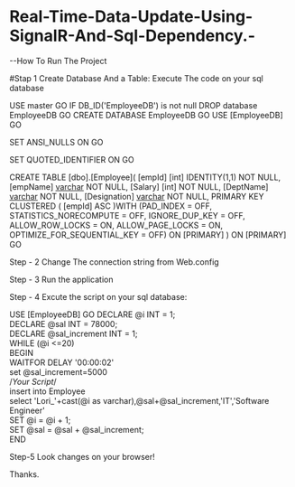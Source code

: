 # Real-Time-Data-Update-Using-SignalR-And-Sql-Dependency.-
--How To Run The Project

#Stap 1
Create Database And a Table:
Execute The code on your sql database

USE master
GO
IF DB_ID('EmployeeDB') is not null
DROP database EmployeeDB
GO
CREATE DATABASE EmployeeDB
GO
USE [EmployeeDB]
GO

SET ANSI_NULLS ON
GO

SET QUOTED_IDENTIFIER ON
GO

CREATE TABLE [dbo].[Employee](
	[empId] [int] IDENTITY(1,1) NOT NULL,
	[empName] [varchar](50) NOT NULL,
	[Salary] [int] NOT NULL,
	[DeptName] [varchar](50) NOT NULL,
	[Designation] [varchar](50) NOT NULL,
PRIMARY KEY CLUSTERED 
(
	[empId] ASC
)WITH (PAD_INDEX = OFF, STATISTICS_NORECOMPUTE = OFF, IGNORE_DUP_KEY = OFF, ALLOW_ROW_LOCKS = ON, ALLOW_PAGE_LOCKS = ON, OPTIMIZE_FOR_SEQUENTIAL_KEY = OFF) ON [PRIMARY]
) ON [PRIMARY]
GO

Step - 2
Change The connection string from Web.config

Step - 3
Run the application

Step - 4
Excute the script on your sql database:

USE [EmployeeDB]
GO
DECLARE @i INT = 1;  
 DECLARE @sal INT = 78000;  
 DECLARE @sal_increment INT = 1;  
 WHILE (@i <=20)  
  BEGIN  
  WAITFOR DELAY '00:00:02'  
  set @sal_increment=5000  
     /*Your Script*/  
 insert into Employee  
 select 'Lori_'+cast(@i as varchar),@sal+@sal_increment,'IT','Software Engineer'  
  SET @i = @i + 1;  
  SET @sal = @sal + @sal_increment;  
 END   

Step-5
Look changes on your browser!

Thanks.


